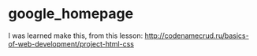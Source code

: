 # google_homepage
I was learned make this, from this lesson: http://codenamecrud.ru/basics-of-web-development/project-html-css

